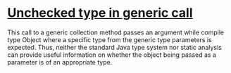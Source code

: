 # [Unchecked type in generic call](https://spotbugs.readthedocs.io/en/latest/bugDescriptions.html#GC_UNCHECKED_TYPE_IN_GENERIC_CALL)

 This call to a generic collection method passes an argument
    while compile type Object where a specific type from
    the generic type parameters is expected.
    Thus, neither the standard Java type system nor static analysis
    can provide useful information on whether the
    object being passed as a parameter is of an appropriate type.